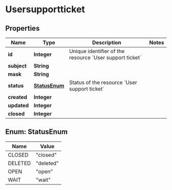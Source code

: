 

# Usersupportticket


## Properties

| Name | Type | Description | Notes |
|------------ | ------------- | ------------- | -------------|
|**id** | **Integer** | Unique identifier of the resource &#x60;User support ticket&#x60; |  |
|**subject** | **String** |  |  |
|**mask** | **String** |  |  |
|**status** | [**StatusEnum**](#StatusEnum) | Status of the resource &#x60;User support ticket&#x60; |  |
|**created** | **Integer** |  |  |
|**updated** | **Integer** |  |  |
|**closed** | **Integer** |  |  |



## Enum: StatusEnum

| Name | Value |
|---- | -----|
| CLOSED | &quot;closed&quot; |
| DELETED | &quot;deleted&quot; |
| OPEN | &quot;open&quot; |
| WAIT | &quot;wait&quot; |



